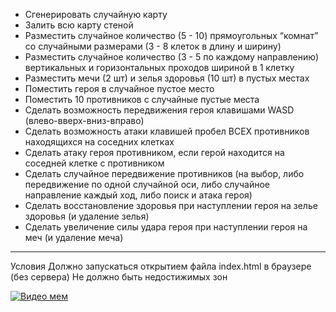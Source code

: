 - Сгенерировать случайную карту
- Залить всю карту стеной
- Разместить случайное количество (5 - 10) прямоугольных “комнат” со случайными размерами (3 - 8 клеток в длину и ширину)
- Разместить случайное количество (3 - 5 по каждому направлению)
вертикальных и горизонтальных проходов шириной в 1 клетку
- Разместить мечи (2 шт) и зелья здоровья (10 шт) в пустых местах
- Поместить героя в случайное пустое место
- Поместить 10 противников с случайные пустые места
- Сделать возможность передвижения героя клавишами WASD
(влево-вверх-вниз-вправо)
- Сделать возможность атаки клавишей пробел ВСЕХ противников
находящихся на соседних клетках
- Сделать атаку героя противником, если герой находится на соседней клетке с противником
- Сделать случайное передвижение противников (на выбор, либо передвижение по одной случайной оси, либо случайное направление каждый ход, либо поиск и атака героя)
- Сделать восстановление здоровья при наступлении героя на зелье
здоровья (и удаление зелья)
- Сделать увеличение силы удара героя при наступлении героя на меч
(и удаление меча)
___
Условия
Должно запускаться открытием файла index.html в браузере (без сервера)
Не должно быть недостижимых зон



[![Видео мем](https://www.nawpic.com/media/2020/gigachad-nawpic.jpg)](https://disk.yandex.ru/i/cU1zmxxqRQZznw)
